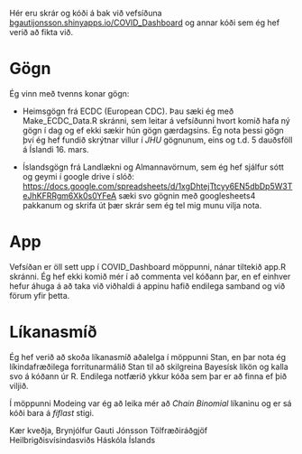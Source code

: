 Hér eru skrár og kóði á bak við vefsíðuna [bgautijonsson.shinyapps.io/COVID_Dashboard](bgautijonsson.shinyapps.io/COVID_Dashboard) og annar kóði sem ég hef verið að fikta við.

# Gögn

Ég vinn með tvenns konar gögn:

* Heimsgögn frá ECDC (European CDC). Þau sæki ég með Make_ECDC_Data.R skránni, sem leitar á vefsíðunni hvort komið hafa ný gögn í dag og ef ekki sækir hún gögn gærdagsins. Ég nota þessi gögn því ég hef fundið skrýtnar villur í *JHU* gögnunum, eins og t.d. 5 dauðsföll á Íslandi 16. mars.

* Íslandsgögn frá Landlækni og Almannavörnum, sem ég hef sjálfur sótt og geymi í google drive í slóð: https://docs.google.com/spreadsheets/d/1xgDhtejTtcyy6EN5dbDp5W3TeJhKFRRgm6Xk0s0YFeA sæki svo gögnin með googlesheets4 pakkanum og skrifa út þær skrár sem ég tel mig munu vilja nota.

# App

Vefsíðan er öll sett upp í COVID_Dashboard möppunni, nánar tiltekið app.R skránni. Ég hef ekki komið mér í að commenta vel kóðann þar, en ef einhver hefur áhuga á að taka við viðhaldi á appinu hafið endilega samband og við förum yfir þetta.

# Líkanasmíð

Ég hef verið að skoða líkanasmíð aðalelga í möppunni Stan, en þar nota ég líkindafræðilega forritunarmálið Stan til að skilgreina Bayesísk líkön og kalla svo á kóðann úr R. Endilega notfærið ykkur kóða sem þar er að finna ef þið viljið.

Í möppunni Modeing var ég að leika mér að *Chain Binomial* líkaninu og er sá kóði bara á *fíflast* stigi.


Kær kveðja,
Brynjólfur Gauti Jónsson
Tölfræðiráðgjöf Heilbrigðisvísindasviðs Háskóla Íslands